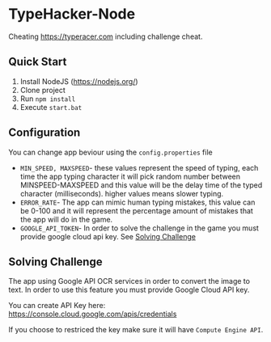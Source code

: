 
# TypeHacker-Node

Cheating https://typeracer.com including challenge cheat.


## Quick Start
1. Install NodeJS (https://nodejs.org/)
2. Clone project
3. Run `npm install`
4. Execute `start.bat`

## Configuration
You can change app beviour using the `config.properties` file 

- `MIN_SPEED, MAXSPEED`- these values represent the speed of typing, each time the app typing character it will pick random number between MINSPEED-MAXSPEED and this value will be the delay time of the typed character (milliseconds). higher values means slower typing.
- `ERROR_RATE`- The app can mimic human typing mistakes, this value can be 0-100 and it will represent the percentage amount of mistakes that the app will do in the game.
- `GOOGLE_API_TOKEN`- In order to solve the challenge in the game you must provide google cloud api key. See [Solving Challenge](#Solving-Challenge)

## Solving Challenge

The app using Google API OCR services in order to convert the image to text.
In order to use this feature you must provide Google Cloud API key.

You can create API Key here: https://console.cloud.google.com/apis/credentials

If you choose to restriced the key make sure it will have `Compute Engine API`.

